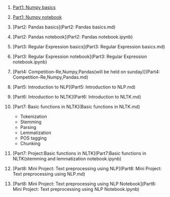 1. [Part1: Numpy basics](Numpy_basics.md)
2. [Part1: Numpy notebook](Numpy_notebook.ipynb)
3. [Part2: Pandas basics](Part2: Pandas basics.md)
4. [Part2: Pandas notebook](Part2: Pandas notebook.ipynb)
5. [Part3: Regular Expression basics](Part3: Regular Expression basics.md)
4. [Part3: Regular Expression notebook](Part3: Regular Expression notebook.ipynb)
6. [Part4: Competition-Re,Numpy,Pandas(will be held on sunday)](Part4: Competition-Re,Numpy,Pandas.md)
7. [Part5: Introduction to NLP](Part5: Introduction to NLP.md)
8. [Part6: Introduction to NLTK](Part6: Introduction to NLTK.md)
9. [Part7: Basic functions in NLTK](Basic functions in NLTK.md)
   * Tokenization
   * Stemming
   * Parsing
   * Lemmatization
   * POS tagging
   * Chunking
  

10. [Part7: Project:Basic functions in NLTK](Part7:Basic functions in NLTK(stemming and lemmatization notebook.ipynb)
11. [Part8: Mini Project: Text preprocessing using NLP](Part8: Mini Project: Text preprocessing using NLP.md)
12. [Part8: Mini Project: Text preprocessing using NLP Notebook](Part8: Mini Project: Text preprocessing using NLP Notebook.ipynb)
